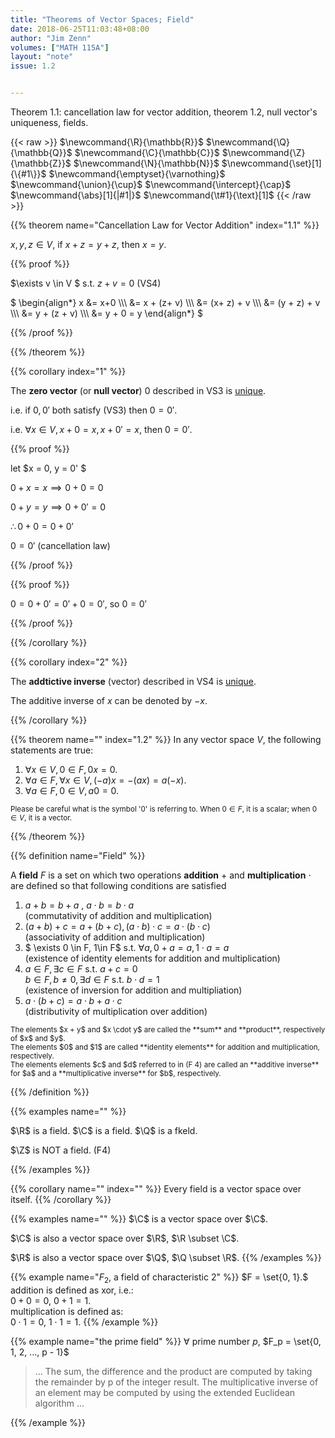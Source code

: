 ```yaml
---
title: "Theorems of Vector Spaces; Field"
date: 2018-06-25T11:03:48+08:00
author: "Jim Zenn"
volumes: ["MATH 115A"]
layout: "note"
issue: 1.2


---
```


Theorem 1.1: cancellation law for vector addition, theorem 1.2, null vector's uniqueness, fields.

<!--more-->

<div class="latex-macros">
  {{< raw >}}
    $\newcommand{\R}{\mathbb{R}}$
    $\newcommand{\Q}{\mathbb{Q}}$
    $\newcommand{\C}{\mathbb{C}}$
    $\newcommand{\Z}{\mathbb{Z}}$
    $\newcommand{\N}{\mathbb{N}}$
    $\newcommand{\set}[1]{\{#1\}}$
    $\newcommand{\emptyset}{\varnothing}$
    $\newcommand{\union}{\cup}$  
    $\newcommand{\intercept}{\cap}$  
    $\newcommand{\abs}[1]{|#1|}$  
    $\newcommand{\t#1}{\text}[1]$  
  {{< /raw >}}
</div>

{{% theorem name="Cancellation Law for Vector Addition" index="1.1" %}}

$x,y,z \in V$, if $x + z = y+z$, then $x= y$.

{{% proof %}}

$\exists v \in V $ s.t. $z+v = 0$   (VS4)

$
\begin{align\*}
x &= x+0 \\\\\\ 
 &= x + (z+ v) \\\\\\ 
&= (x+ z) + v \\\\\\
&= (y + z) + v \\\\\\
&= y + (z + v) \\\\\\ 
&= y + 0 = y
\end{align*}
$

{{% /proof %}}

{{% /theorem %}}


{{% corollary index="1" %}}

The **zero vector** (or **null vector**) $0$ described in VS3 is <u>unique</u>.

i.e. if $0, 0'$ both satisfy (VS3) then $0=0'$.

i.e. $\forall x \in V, x + 0=x, x + 0'=x$, then $0=0'$.

{{% proof %}}

let $x = 0, y = 0' $

$0 + x = x \implies 0 + 0 = 0$

$0 + y = y \implies 0 + 0' = 0$

$\therefore 0 + 0 = 0 + 0'$

$0 = 0'$ (cancellation law)

{{% /proof %}}

{{% proof %}}

$0=0+0'=0'+0=0'$, so $0=0'$

{{% /proof %}}

{{% /corollary %}}


{{% corollary index="2" %}}

The **addtictive inverse** (vector) described in VS4 is <u>unique</u>.

The additive inverse of $x$ can be denoted by $-x$.

{{% /corollary %}}

{{% theorem name="" index="1.2" %}} 
In any vector space $V$, the following statements are true:

1. $\forall x \in V, 0 \in F, 0x = 0.$
2. $\forall a \in F, \forall x \in V, (-a) x = -(ax) = a(-x).$
3. $\forall a \in F, 0 \in V, a0=0$.

<small>Please be careful what is the symbol '0' is referring to. When $0 \in F$, it is a scalar; when $0 \in V$, it is a vector.</small>

{{% /theorem %}}

{{% definition name="Field" %}} 

A **field** $F$ is a set on which two operations **addition** $+$ and **multiplication** $\cdot$ are defined so that following conditions are satisfied

1. $a+b=b+a$ , $a\cdot b= b\cdot a$
<br> (commutativity of addition and multiplication)
2. $(a+b)+c=a+(b+c), (a\cdot b)\cdot c = a\cdot (b\cdot c)$
<br> (associativity of addition and multiplication)
3. $ \exists 0 \in F, 1\in F$ s.t. $\forall a, 0+a=a, 1\cdot a = a$
<br> (existence of identity elements for addition and multiplication)
4. $a\in F, \exists c \in F$ s.t. $a+c=0$<br>
$b \in F, b \neq 0, \exists d \in F$ s.t. $b\cdot d = 1$
<br> (existence of inversion for addition and multipliation)
1. $a \cdot (b+c) = a\cdot b + a\cdot c$
<br> (distributivity of multiplication over addition)


<small>
The elements $x + y$ and $x \cdot y$ are called the **sum** and **product**, respectively of $x$ and $y$. 
<br>
The elements $0$ and $1$ are called **identity elements** for addition and multiplication, respectively. 
<br>
The elements  elements $c$ and $d$ referred to in (F 4) are called an **additive inverse** for $a$ and a **multiplicative inverse** for $b$, respectively.
</small>

{{% /definition %}}

{{% examples name="" %}} 

$\R$ is a field.
$\C$ is a field.
$\Q$ is a fkeld.

$\Z$ is NOT a field.  (F4)

{{% /examples %}}

{{% corollary name="" index="" %}} 
Every field is a vector space over itself.
{{% /corollary %}}

{{% examples name="" %}} 
$\C$ is a vector space over $\C$.

$\C$ is also a vector space over $\R$, $\R \subset \C$.

$\R$ is also a vector space over $\Q$, $\Q \subset \R$.
{{% /examples %}}

{{% example name="$F_2$, a field of characteristic 2" %}}
$F = \set{0, 1}.$<br>
addition is defined as xor, i.e.:<br>
$0 + 0 = 0$,
$0 + 1 = 1$.<br>
multiplication is defined as:<br>
$0 \cdot 1 = 0$,
$1 \cdot 1 = 1$.
{{% /example %}}

{{% example name="the prime field" %}} 
$\forall$ prime number $p$, $F_p = \set{0, 1, 2, ..., p - 1}$

> ... The sum, the difference and the product are computed by taking the remainder by p of the integer result. The multiplicative inverse of an element may be computed by using the extended Euclidean algorithm ...

{{% /example %}}